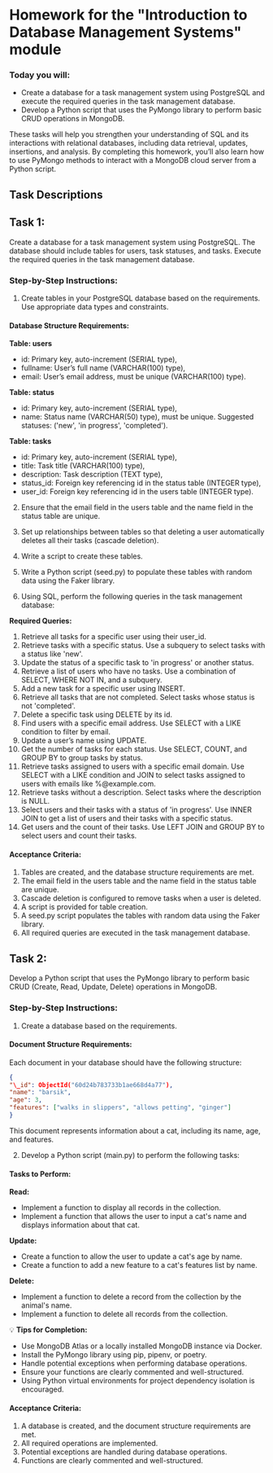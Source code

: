 # Homework for the "Introduction to Database Management Systems" module

### Today you will:

- Create a database for a task management system using PostgreSQL and execute the required queries in the task management database.
- Develop a Python script that uses the PyMongo library to perform basic CRUD operations in MongoDB.

These tasks will help you strengthen your understanding of SQL and its interactions with relational databases, including data retrieval, updates, insertions, and analysis. By completing this homework, you’ll also learn how to use PyMongo methods to interact with a MongoDB cloud server from a Python script.

## Task Descriptions

## Task 1:

Create a database for a task management system using PostgreSQL. The database should include tables for users, task statuses, and tasks. Execute the required queries in the task management database.

### Step-by-Step Instructions:

1. Create tables in your PostgreSQL database based on the requirements. Use appropriate data types and constraints.

#### Database Structure Requirements:

**Table: users**

- id: Primary key, auto-increment (SERIAL type),
- fullname: User’s full name (VARCHAR(100) type),
- email: User’s email address, must be unique (VARCHAR(100) type).

**Table: status**

- id: Primary key, auto-increment (SERIAL type),
- name: Status name (VARCHAR(50) type), must be unique. Suggested
  statuses: ('new', 'in progress', 'completed').

**Table: tasks**

- id: Primary key, auto-increment (SERIAL type),
- title: Task title (VARCHAR(100) type),
- description: Task description (TEXT type),
- status_id: Foreign key referencing id in the status table (INTEGER type),
- user_id: Foreign key referencing id in the users table (INTEGER type).

2. Ensure that the email field in the users table and the name field in the status table are unique.

3. Set up relationships between tables so that deleting a user automatically deletes all their tasks (cascade deletion).

4. Write a script to create these tables.

5. Write a Python script (seed.py) to populate these tables with random data using the Faker library.

6. Using SQL, perform the following queries in the task management database:

**Required Queries:**

1. Retrieve all tasks for a specific user using their user_id.
2. Retrieve tasks with a specific status. Use a subquery to select tasks with a status like 'new'.
3. Update the status of a specific task to 'in progress' or another status.
4. Retrieve a list of users who have no tasks. Use a combination of SELECT, WHERE NOT IN, and a subquery.
5. Add a new task for a specific user using INSERT.
6. Retrieve all tasks that are not completed. Select tasks whose status is not 'completed'.
7. Delete a specific task using DELETE by its id.
8. Find users with a specific email address. Use SELECT with a LIKE condition to filter by email.
9. Update a user’s name using UPDATE.
10. Get the number of tasks for each status. Use SELECT, COUNT, and GROUP BY to group tasks by status.
11. Retrieve tasks assigned to users with a specific email domain. Use SELECT with a LIKE condition and JOIN to select tasks assigned to users with emails like %@example.com.
12. Retrieve tasks without a description. Select tasks where the description is NULL.
13. Select users and their tasks with a status of 'in progress'. Use INNER JOIN to get a list of users and their tasks with a specific status.
14. Get users and the count of their tasks. Use LEFT JOIN and GROUP BY to select users and count their tasks.

#### Acceptance Criteria:

1. Tables are created, and the database structure requirements are met.
2. The email field in the users table and the name field in the status table are unique.
3. Cascade deletion is configured to remove tasks when a user is deleted.
4. A script is provided for table creation.
5. A seed.py script populates the tables with random data using the Faker library.
6. All required queries are executed in the task management database.

## Task 2:

Develop a Python script that uses the PyMongo library to perform basic CRUD (Create, Read, Update, Delete) operations in MongoDB.

### Step-by-Step Instructions:

1. Create a database based on the requirements.

#### Document Structure Requirements:

Each document in your database should have the following structure:

```json
{
"\_id": ObjectId("60d24b783733b1ae668d4a77"),
"name": "barsik",
"age": 3,
"features": ["walks in slippers", "allows petting", "ginger"]
}
```

This document represents information about a cat, including its name, age, and features.

2. Develop a Python script (main.py) to perform the following tasks:

#### Tasks to Perform:

**Read:**

- Implement a function to display all records in the collection.
- Implement a function that allows the user to input a cat's name and displays information about that cat.

**Update:**

- Create a function to allow the user to update a cat's age by name.
- Create a function to add a new feature to a cat's features list by name.

**Delete:**

- Implement a function to delete a record from the collection by the animal's name.
- Implement a function to delete all records from the collection.

💡 **Tips for Completion:**

- Use MongoDB Atlas or a locally installed MongoDB instance via Docker.
- Install the PyMongo library using pip, pipenv, or poetry.
- Handle potential exceptions when performing database operations.
- Ensure your functions are clearly commented and well-structured.
- Using Python virtual environments for project dependency isolation is encouraged.

#### Acceptance Criteria:

1. A database is created, and the document structure requirements are met.
2. All required operations are implemented.
3. Potential exceptions are handled during database operations.
4. Functions are clearly commented and well-structured.
